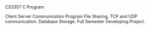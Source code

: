CS3357 C Program

Client Server Communication Program
File Sharing, TCP and UDP communication.
Database Storage.
Full Semester Developing Project.
